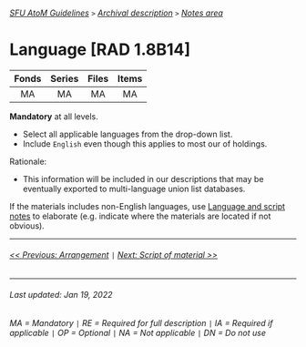 ###### [SFU AtoM Guidelines](../README.md) `>` [Archival description](overview.md) `>` [Notes area](overview.md#notes-area)

# Language [RAD 1.8B14]
| Fonds 	| Series 	| Files 	| Items 	|
|:-----:	|:------:	|:-----:	|:-----:	|
|   MA    |   MA    |   MA  	|   MA  	|

**Mandatory** at all levels.
- Select all applicable languages from the drop-down list.
- Include `English` even though this applies to most our of holdings.

Rationale:
- This information will be included in our descriptions that may be eventually exported to multi-language union list databases.

If the materials includes non-English languages, use [Language and script notes](language-and-script-notes.md) to elaborate (e.g. indicate where the materials are located if not obvious).

---
###### [<< Previous: Arrangement](arrangement.md) `|` [Next: Script of material >>](script-of-material.md)
---
###### Last updated: Jan 19, 2022
###### MA = Mandatory `|` RE = Required for full description `|` IA = Required if applicable `|` OP = Optional `|` NA = Not applicable `|` DN = Do not use
